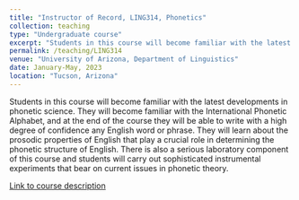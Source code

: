 ```yaml
---
title: "Instructor of Record, LING314, Phonetics"
collection: teaching
type: "Undergraduate course"
excerpt: "Students in this course will become familiar with the latest developments in phonetic science. They will become familiar with the International Phonetic Alphabet, and at the end of the course they will be able to write with a high degree of confidence any English word or phrase. They will learn about the prosodic properties of English that play a crucial role in determining the phonetic structure of English. There is also a serious laboratory component of this course and students will carry out sophisticated instrumental experiments that bear on current issues in phonetic theory."
permalink: /teaching/LING314
venue: "University of Arizona, Department of Linguistics"
date: January-May, 2023
location: "Tucson, Arizona"
---
```

Students in this course will become familiar with the latest developments in phonetic science. They will become familiar with the International Phonetic Alphabet, and at the end of the course they will be able to write with a high degree of confidence any English word or phrase. They will learn about the prosodic properties of English that play a crucial role in determining the phonetic structure of English. There is also a serious laboratory component of this course and students will carry out sophisticated instrumental experiments that bear on current issues in phonetic theory.

[Link to course description](https://linguistics.arizona.edu/course/ling-314-phonetics)
